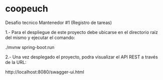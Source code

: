 # coopeuch
Desafio tecnico Mantenedor #1 (Registro de tareas)

1.- Para el despliegue de este proyecto debe ubicarse en el directorio raíz del mismo y ejecutar el comando:

./mvnw spring-boot:run

2.- Una vez desplegado el proyecto, podra visualizar el API REST a través de la URL:

http://localhost:8080/swagger-ui.html


